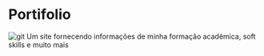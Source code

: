 # Portifolio
![git](https://user-images.githubusercontent.com/54954812/109252031-513dc080-77cb-11eb-9545-7e45fc1da3d4.png)
Um site fornecendo informações de minha formação acadêmica, soft skills e muito mais
